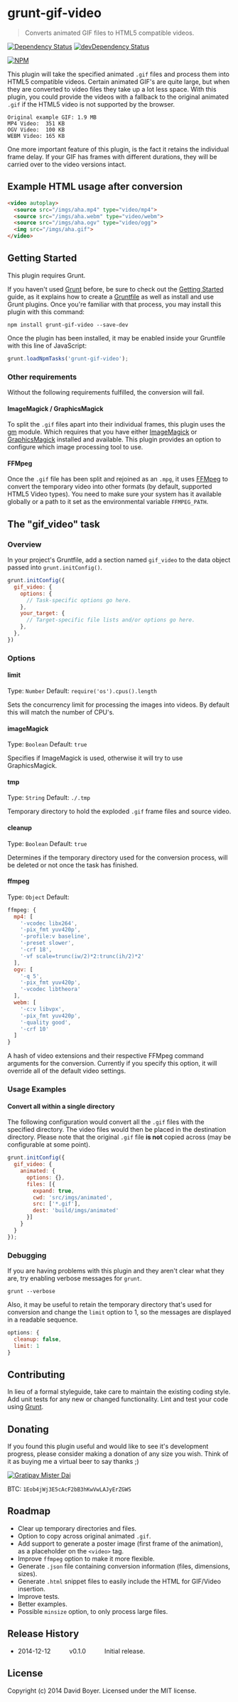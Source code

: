 # grunt-gif-video

> Converts animated GIF files to HTML5 compatible videos.

[![Dependency Status](https://david-dm.org/misterdai/grunt-gif-video.png?style=flat-square)](https://david-dm.org/misterdai/grunt-gif-video)
[![devDependency Status](https://david-dm.org/misterdai/grunt-gif-video/dev-status.png?style=flat-square)](https://david-dm.org/misterdai/grunt-gif-video#info=devDependencies)

[![NPM](https://nodei.co/npm/grunt-gif-video.png?downloads=true&downloadRank=true&stars=true)](https://nodei.co/npm/grunt-gif-video/)

This plugin will take the specified animated `.gif` files and process them into HTML5 compatible videos.  Certain animated GIF's are quite large, but when they are converted to video files they take up a lot less space.  With this plugin, you could provide the videos with a fallback to the original animated `.gif` if the HTML5 video is not supported by the browser.

```
Original example GIF: 1.9 MB
MP4 Video:  351 KB
OGV Video:  100 KB
WEBM Video: 165 KB
```

One more important feature of this plugin, is the fact it retains the individual frame delay.  If your GIF has frames with different durations, they will be carried over to the video versions intact.

## Example HTML usage after conversion

```html
<video autoplay>
  <source src="/imgs/aha.mp4" type="video/mp4">
  <source src="/imgs/aha.webm" type="video/webm">
  <source src="/imgs/aha.ogv" type="video/ogg">
  <img src="/imgs/aha.gif">
</video>
```

## Getting Started

This plugin requires Grunt.

If you haven't used [Grunt](http://gruntjs.com/) before, be sure to check out the [Getting Started](http://gruntjs.com/getting-started) guide, as it explains how to create a [Gruntfile](http://gruntjs.com/sample-gruntfile) as well as install and use Grunt plugins. Once you're familiar with that process, you may install this plugin with this command:

```shell
npm install grunt-gif-video --save-dev
```

Once the plugin has been installed, it may be enabled inside your Gruntfile with this line of JavaScript:

```js
grunt.loadNpmTasks('grunt-gif-video');
```

### Other requirements

Without the following requirements fulfilled, the conversion will fail.

#### ImageMagick / GraphicsMagick

To split the `.gif` files apart into their individual frames, this plugin uses the [gm](http://aheckmann.github.io/gm/) module.  Which requires that you have either [ImageMagick](http://www.imagemagick.org/) or [GraphicsMagick](http://www.graphicsmagick.org/) installed and available.  This plugin provides an option to configure which image processing tool to use.

#### FFMpeg

Once the `.gif` file has been split and rejoined as an `.mpg`, it uses [FFMpeg](https://www.ffmpeg.org/) to convert the temporary video into other formats (by default, supported HTML5 Video types).  You need to make sure your system has it available globally or a path to it set as the environmental variable `FFMPEG_PATH`.

## The "gif_video" task

### Overview

In your project's Gruntfile, add a section named `gif_video` to the data object passed into `grunt.initConfig()`.

```js
grunt.initConfig({
  gif_video: {
    options: {
      // Task-specific options go here.
    },
    your_target: {
      // Target-specific file lists and/or options go here.
    },
  },
})
```

### Options

#### limit

Type: `Number`
Default: `require('os').cpus().length`

Sets the concurrency limit for processing the images into videos.  By default this will match the number of CPU's.

#### imageMagick

Type: `Boolean`
Default: `true`

Specifies if ImageMagick is used, otherwise it will try to use GraphicsMagick.

#### tmp

Type: `String`
Default: `./.tmp`

Temporary directory to hold the exploded `.gif` frame files and source video.

#### cleanup

Type: `Boolean`
Default: `true`

Determines if the temporary directory used for the conversion process, will be deleted or not once the task has finished.

#### ffmpeg

Type: `Object`
Default:

```javascript
ffmpeg: {
  mp4: [
    '-vcodec libx264',
    '-pix_fmt yuv420p',
    '-profile:v baseline',
    '-preset slower',
    '-crf 18',
    '-vf scale=trunc(iw/2)*2:trunc(ih/2)*2'
  ],
  ogv: [
    '-q 5',
    '-pix_fmt yuv420p',
    '-vcodec libtheora'
  ],
  webm: [
    '-c:v libvpx',
    '-pix_fmt yuv420p',
    '-quality good',
    '-crf 10'
  ]
}
```

A hash of video extensions and their respective FFMpeg command arguments for the conversion.  Currently if you specify this option, it will override all of the default video settings.    

### Usage Examples

#### Convert all within a single directory

The following configuration would convert all the `.gif` files with the specified directory.  The video files would then be placed in the destination directory.  Please note that the original `.gif` file __is not__ copied across (may be configurable at some point).

```javascript
grunt.initConfig({
  gif_video: {
    animated: {
      options: {},
      files: [{
        expand: true,
        cwd: 'src/imgs/animated',
        src: ['*.gif'],
        dest: 'build/imgs/animated'
      }]
    }
  }
});
```

### Debugging

If you are having problems with this plugin and they aren't clear what they are, try enabling verbose messages for `grunt`.

```shell
grunt --verbose
```

Also, it may be useful to retain the temporary directory that's used for conversion and change the `limit` option to 1, so the messages are displayed in a readable sequence.

```javascript
options: {
  cleanup: false,
  limit: 1
}
```

## Contributing

In lieu of a formal styleguide, take care to maintain the existing coding style. Add unit tests for any new or changed functionality. Lint and test your code using [Grunt](http://gruntjs.com/).

## Donating

If you found this plugin useful and would like to see it's development progress, please consider making a donation of any size you wish.  Think of it as buying me a virtual beer to say thanks ;)

[![Gratipay Mister Dai](http://img.shields.io/gratipay/misterdai.png)](http://img.shields.io/gratipay/misterdai.png)

BTC: `1Eob4jWj3E5cAcF2bB3hKwVwLAJyErZGWS`

## Roadmap

 * Clear up temporary directories and files.
 * Option to copy across original animated `.gif`.
 * Add support to generate a poster image (first frame of the animation), as a placeholder on the `<video>` tag.
 * Improve `ffmpeg` option to make it more flexible.
 * Generate `.json` file containing conversion information (files, dimensions, sizes).
 * Generate `.html` snippet files to easily include the HTML for GIF/Video insertion.
 * Improve tests.
 * Better examples.
 * Possible `minsize` option, to only process large files.

## Release History

 * 2014-12-12   v0.1.0   Initial release.
 
## License

Copyright (c) 2014 David Boyer. Licensed under the MIT license.
